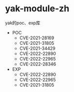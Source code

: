 # yak-module-zh
yak的poc、exp库

- POC
  -  CVE-2021-28169
  -  CVE-2021-31805
  -  CVE-2021-34429
  -  CVE-2022-22890
  -  CVE-2022-22965
  -  CVE-2022-28346
- EXP
  - CVE-2022-22890
  - CVE-2022-22965
  - CVE-2021-31805
